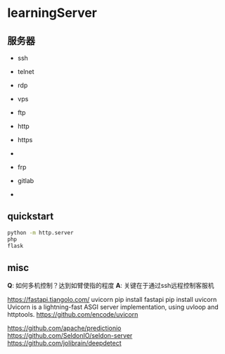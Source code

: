 # learningServer

## 服务器

* ssh
* telnet
* rdp
* vps
* ftp
* http
* https
* 

* frp
* gitlab
* 
## quickstart
``` bash
python -m http.server
php
flask

```
## misc


**Q**: 如何多机控制？达到如臂使指的程度
**A**: 关键在于通过ssh远程控制客服机

https://fastapi.tiangolo.com/
uvicorn
pip install fastapi
pip install uvicorn
Uvicorn is a lightning-fast ASGI server implementation, using uvloop and httptools.
https://github.com/encode/uvicorn



https://github.com/apache/predictionio
https://github.com/SeldonIO/seldon-server
https://github.com/jolibrain/deepdetect